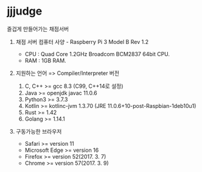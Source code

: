 # jjjudge

즐겁게 만들어가는 채점서버

1. 채점 서버 컴퓨터 사양 - Raspberry Pi 3 Model B Rev 1.2
    - CPU : Quad Core 1.2GHz Broadcom BCM2837 64bit CPU.
    - RAM : 1GB RAM.

2. 지원하는 언어 => Compiler/Interpreter 버전
    1) C, C++ >= gcc 8.3 (C99, C++14로 설정)
    2) Java >= openjdk javac 11.0.6
    3) Python3 >= 3.7.3
    4) Kotlin >= kotlinc-jvm 1.3.70 (JRE 11.0.6+10-post-Raspbian-1deb10u1)
    5) Rust >= 1.42
    6) Golang >= 1.14.1

3. 구동가능한 브라우저
    - Safari >= version 11
    - Microsoft Edge >= version 16
    - Firefox >= version 52(2017. 3. 7)
    - Chrome >= version 57(2017. 3. 9) 
